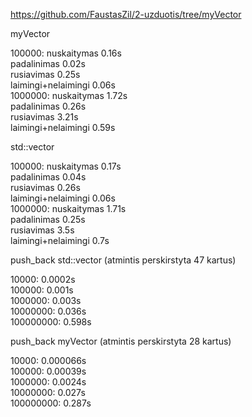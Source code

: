 https://github.com/FaustasZil/2-uzduotis/tree/myVector  
  
myVector  
  
100000: nuskaitymas 0.16s  
	padalinimas 0.02s  
	rusiavimas 0.25s  
	laimingi+nelaimingi 0.06s  
1000000: nuskaitymas 1.72s  
	padalinimas 0.26s  
	rusiavimas 3.21s  
	laimingi+nelaimingi 0.59s  
  
std::vector  
  
100000: nuskaitymas 0.17s  
	padalinimas 0.04s  
	rusiavimas 0.26s  
	laimingi+nelaimingi 0.06s  
1000000: nuskaitymas 1.71s  
	padalinimas 0.25s  
	rusiavimas 3.5s  
	laimingi+nelaimingi 0.7s  
  
push_back std::vector  (atmintis perskirstyta 47 kartus)
  
10000: 0.0002s  
100000: 0.001s  
1000000: 0.003s  
10000000: 0.036s  
100000000: 0.598s  

push_back myVector  (atmintis perskirstyta 28 kartus)
  
10000: 0.000066s  
100000: 0.00039s  
1000000: 0.0024s  
10000000: 0.027s  
100000000: 0.287s  

